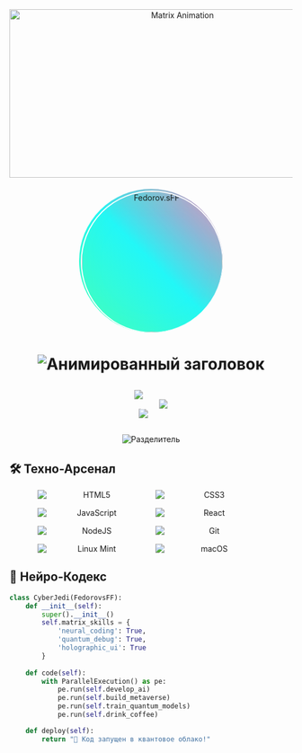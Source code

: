<div align="center">

<!-- Анимированный матричный заголовок -->
<a href="https://github.com/Fedorov-sFF">
  <img src="https://raw.githubusercontent.com/Fedorov-sFF/Fedorov-sFF/main/matrix.gif" width="600" height="300" alt="Matrix Animation">
</a>

<!-- Голографический аватар -->
<div style="
  width: 250px;
  height: 250px;
  margin: 20px auto;
  border-radius: 50%;
  background: linear-gradient(45deg, #45ffb8, #22f7f7, #ff69b4);
  padding: 3px;
  animation: hologram 3s infinite;
  position: relative;
  overflow: hidden;
">
  <img 
    src="https://raw.githubusercontent.com/Fedorov-sFF/Fedorov-sFF/main/photo_2025-02-12_08-53-12.jpg" 
    width="100%" 
    style="
      border-radius: 50%;
      border: 2px solid white;
      filter: drop-shadow(0 0 15px #45ffb8);
      transition: transform 0.5s;
    "
    onmouseover="this.style.transform='scale(1.1)'"
    onmouseout="this.style.transform='scale(1)'"
    alt="Fedorov.sFF"
  >
  <div style="
    position: absolute;
    top: 0;
    left: 0;
    width: 100%;
    height: 100%;
    background: linear-gradient(45deg, transparent 50%, rgba(69,255,184,0.2));
    mix-blend-mode: overlay;
    animation: scan 2s infinite;
  "></div>
</div>

<!-- Анимированный заголовок -->
<h1 align="center">
  <img src="https://readme-typing-svg.demolab.com?font=Space+Mono&weight=800&size=30&duration=4000&pause=1000&color=22F7F7&background=45FFB800&width=600&lines=%F0%9F%94%A5+Fedorov.sFF+%F0%9F%92%BB;%F0%9F%93%9A+Quantum+Fullstack+Developer+%F0%9F%94%94;%E2%9C%A8+%22%D0%A1%D0%BB%D0%BE%D0%B6%D0%BD%D0%BE%D0%B5+%21%3D+impossible%22+%E2%9C%A8;%E2%9A%AB+%22%D0%9F%D1%80%D0%BE%D1%81%D1%82%D0%BE%D0%B5+%2B%3D+%E2%88%9E+%D0%B4%D0%B7%D0%B5%D0%BD%D0%B0%22+%E2%9A%AA" alt="Анимированный заголовок">
</h1>

<!-- 3D-баджи -->
<div align="center" style="
  perspective: 1000px;
  transform-style: preserve-3d;
  margin: 30px 0;
">
  <div style="transform: rotateY(-25deg) translateZ(50px)">
    <img src="https://img.shields.io/badge/Python-Force%20Master-3776AB?style=for-the-badge&logo=python&logoColor=ffdd54&labelColor=000&color=45ffb8">
  </div>
  <div style="
    transform: rotateY(25deg) translateZ(50px);
    margin: 0 20px;
    display: inline-block;
  ">
    <img src="https://img.shields.io/badge/TypeScript-Dark%20Lord-3178C6?style=for-the-badge&logo=typescript&logoColor=white&labelColor=000&color=22f7f7">
  </div>
  <div style="transform: rotateY(-15deg) translateZ(50px)">
    <img src="https://img.shields.io/badge/React-Jedi%20Council-61DAFB?style=for-the-badge&logo=react&logoColor=000&labelColor=000&color=ff69b4">
  </div>
</div>

</div>

<!-- Квантовый разделитель -->
<div align="center">
  <img src="https://readme-typing-svg.demolab.com?font=Fira+Code&size=20&pause=1000&color=45FFB8&width=600&lines=▰▰▰▰▰▰▰▰▰▰▰▰▰▰▰▰▰▰▰▰▰▰▰▰▰▰▰▰▰▰▰▰▰▰▰▰▰▰▰▰▰▰" alt="Разделитель">
</div>

## 🛠️ Техно-Арсенал

<div align="center">
  <div style="
    display: grid;
    grid-template-columns: repeat(auto-fit, minmax(150px, 1fr));
    gap: 15px;
    width: 80%;
  ">
    <img src="https://img.shields.io/badge/html5-%23E34F26.svg?style=for-the-badge&logo=html5&logoColor=white" alt="HTML5">
    <img src="https://img.shields.io/badge/css3-%231572B6.svg?style=for-the-badge&logo=css3&logoColor=white" alt="CSS3">
    <img src="https://img.shields.io/badge/javascript-%23323330.svg?style=for-the-badge&logo=javascript&logoColor=%23F7DF1E" alt="JavaScript">
    <img src="https://img.shields.io/badge/react-%2320232a.svg?style=for-the-badge&logo=react&logoColor=%2361DAFB" alt="React">
    <img src="https://img.shields.io/badge/node.js-6DA55F?style=for-the-badge&logo=node.js&logoColor=white" alt="NodeJS">
    <img src="https://img.shields.io/badge/git-%23F05033.svg?style=for-the-badge&logo=git&logoColor=white" alt="Git">
    <img src="https://img.shields.io/badge/Linux%20Mint-%2300CC00.svg?style=for-the-badge&logo=linuxmint&logoColor=white" alt="Linux Mint">
    <img src="https://img.shields.io/badge/macOS-000000.svg?style=for-the-badge&logo=apple&logoColor=white" alt="macOS">
  </div>
</div>

## 🧠 Нейро-Кодекс
```python
class CyberJedi(FedorovsFF):
    def __init__(self):
        super().__init__()
        self.matrix_skills = {
            'neural_coding': True,
            'quantum_debug': True,
            'holographic_ui': True
        }
    
    def code(self):
        with ParallelExecution() as pe:
            pe.run(self.develop_ai)
            pe.run(self.build_metaverse)
            pe.run(self.train_quantum_models)
            pe.run(self.drink_coffee)

    def deploy(self):
        return "🚀 Код запущен в квантовое облако!"
